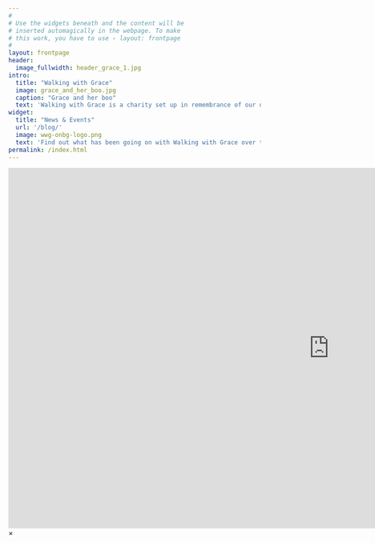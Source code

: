 ```yaml
---
#
# Use the widgets beneath and the content will be
# inserted automagically in the webpage. To make
# this work, you have to use › layout: frontpage
#
layout: frontpage
header:
  image_fullwidth: header_grace_1.jpg
intro: 
  title: "Walking with Grace"
  image: grace_and_her_boo.jpg
  caption: "Grace and her boo"
  text: 'Walking with Grace is a charity set up in remembrance of our daughter Grace who sadly past away on the 24th of June 2015 after 47 amazing days with us. The aim of our charity is to support families with babies requiring Intensive Care or High Dependancy Incubated Neonatal Care; initially for babies born at North Tees University Hospital with the gift of a <a href="http://www.cuski.co.uk/cuskiboo/index.php">Cuski Miniboo</a> like the pink one seen in Graces picture. The mini comforter aid in the bonding between parents and babies in incubators and are NHS approved.'
widget:
  title: "News & Events"
  url: '/blog/'
  image: wwg-onbg-logo.png
  text: 'Find out what has been going on with Walking with Grace over the last few weeks. Here you will also find out about all recent events, blog posts and fundrasing that has been going on aswell as what is next.'
permalink: /index.html
---
```


<div id="videoModal" class="reveal-modal large" data-reveal="">
  <div class="flex-video widescreen vimeo" style="display: block;">
    <iframe width="1280" height="720" src="https://www.youtube.com/embed/3b5zCFSmVvU" frameborder="0" allowfullscreen></iframe>
  </div>
  <a class="close-reveal-modal">&#215;</a>
</div>

